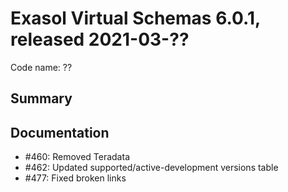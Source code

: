 # Exasol Virtual Schemas 6.0.1, released 2021-03-??

Code name: ??

## Summary


## Documentation

* #460: Removed Teradata
* #462: Updated supported/active-development versions table
* #477: Fixed broken links
